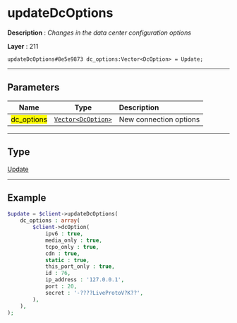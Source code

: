 # updateDcOptions

**Description** : *Changes in the data center configuration options*

**Layer** : 211

```tl
updateDcOptions#8e5e9873 dc_options:Vector<DcOption> = Update;
```

---

## Parameters

| Name | Type | Description |
| :---: | :---: | :--- |
| <mark>dc_options</mark> | [`Vector<DcOption>`](type/DcOption) | New connection options |

---

## Type

[Update](type/Update)

---

## Example

```php
$update = $client->updateDcOptions(
	dc_options : array(
		$client->dcOption(
			ipv6 : true,
			media_only : true,
			tcpo_only : true,
			cdn : true,
			static : true,
			this_port_only : true,
			id : 76,
			ip_address : '127.0.0.1',
			port : 20,
			secret : '-????LiveProtoV?K??',
		),
	),
);
```